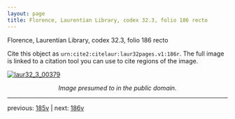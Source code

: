 ```yaml
---
layout: page
title: Florence, Laurentian Library, codex 32.3, folio 186 recto
---
```


Florence, Laurentian Library, codex 32.3, folio 186 recto

Cite this object as `urn:cite2:citelaur:laur32pages.v1:186r`.  The full image is linked to a citation tool you can use to cite regions of the image.

[![laur32_3_00379](http://www.homermultitext.org/iipsrv?IIIF=/project/homer/pyramidal/deepzoom/citelaur/laur32imgs/v1/laur32_3_00379.tif/full/800,/0/default.jpg)](http://www.homermultitext.org/ict2/?urn=urn:cite2:citelaur:laur32imgs.v1:laur32_3_00379) 

<p style="text-align: center; font-style: italic;">Image presumed to in the public domain.</p>

---

previous: [185v](../185v/) | next: [186v](../186v/)